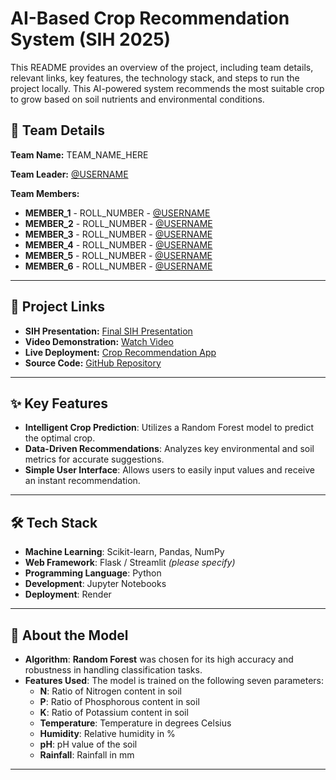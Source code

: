 # AI-Based Crop Recommendation System (SIH 2025)

This README provides an overview of the project, including team details, relevant links, key features, the technology stack, and steps to run the project locally. This AI-powered system recommends the most suitable crop to grow based on soil nutrients and environmental conditions.

## 👥 Team Details

**Team Name:** TEAM_NAME_HERE

**Team Leader:** [@USERNAME](https://github.com/Aakash-1857)

**Team Members:**

- **MEMBER_1** - ROLL_NUMBER - [@USERNAME](https://github.com/USERNAME)
- **MEMBER_2** - ROLL_NUMBER - [@USERNAME](https://github.com/USERNAME)
- **MEMBER_3** - ROLL_NUMBER - [@USERNAME](https://github.com/USERNAME)
- **MEMBER_4** - ROLL_NUMBER - [@USERNAME](https://github.com/USERNAME)
- **MEMBER_5** - ROLL_NUMBER - [@USERNAME](https://github.com/USERNAME)
- **MEMBER_6** - ROLL_NUMBER - [@USERNAME](https://github.com/USERNAME)

---

## 🔗 Project Links

- **SIH Presentation:** [Final SIH Presentation](./ppt/Your_Presentation_File.pptx)
- **Video Demonstration:** [Watch Video](./demo/Your_Demo_File.mp4)
- **Live Deployment:** [Crop Recommendation App](https://crop-recommendation-system-icqy.onrender.com/)
- **Source Code:** [GitHub Repository](https://github.com/Aakash-1857/Crop-Recommendation-System)

---

## ✨ Key Features

- **Intelligent Crop Prediction**: Utilizes a Random Forest model to predict the optimal crop.
- **Data-Driven Recommendations**: Analyzes key environmental and soil metrics for accurate suggestions.
- **Simple User Interface**: Allows users to easily input values and receive an instant recommendation.

---

## 🛠️ Tech Stack

- **Machine Learning**: Scikit-learn, Pandas, NumPy
- **Web Framework**: Flask / Streamlit *(please specify)*
- **Programming Language**: Python
- **Development**: Jupyter Notebooks
- **Deployment**: Render

---

## 🔬 About the Model

- **Algorithm**: **Random Forest** was chosen for its high accuracy and robustness in handling classification tasks.
- **Features Used**: The model is trained on the following seven parameters:
    - **N**: Ratio of Nitrogen content in soil
    - **P**: Ratio of Phosphorous content in soil
    - **K**: Ratio of Potassium content in soil
    - **Temperature**: Temperature in degrees Celsius
    - **Humidity**: Relative humidity in %
    - **pH**: pH value of the soil
    - **Rainfall**: Rainfall in mm

---
